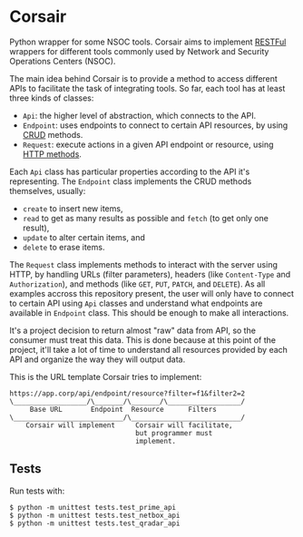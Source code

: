 # Corsair
Python wrapper for some NSOC tools.  Corsair aims to implement [RESTFul](https://en.wikipedia.org/wiki/Representational_state_transfer) wrappers for different tools commonly used by Network and Security Operations Centers (NSOC).

The main idea behind Corsair is to provide a method to access different APIs to facilitate the task of integrating tools.  So far, each tool has at least three kinds of classes:

* `Api`: the higher level of abstraction, which connects to the API.
* `Endpoint`: uses endpoints to connect to certain API resources, by using [CRUD](https://en.wikipedia.org/wiki/Create,_read,_update_and_delete) methods.
* `Request`: execute actions in a given API endpoint or resource, using [HTTP methods](https://developer.mozilla.org/en-US/docs/Web/HTTP/Methods).

Each `Api` class has particular properties according to the API it's representing.  The `Endpoint` class implements the CRUD methods themselves, usually:

* `create` to insert new items,
* `read` to get as many results as possible and `fetch` (to get only one result),
* `update` to alter certain items, and
* `delete` to erase items.

The `Request` class implements methods to interact with the server using HTTP, by handling URLs (filter parameters), headers (like `Content-Type` and `Authorization`), and methods (like `GET`, `PUT`, `PATCH`, and `DELETE`).  As all examples accross this repository present, the user will only have to connect to certain API using `Api` classes and understand what endpoints are available in `Endpoint` class.  This should be enough to make all interactions.

It's a project decision to return almost "raw" data from API, so the consumer must treat this data.  This is done because at this point of the project, it'll take a lot of time to understand all resources provided by each API and organize the way they will output data.

This is the URL template Corsair tries to implement:

```
https://app.corp/api/endpoint/resource?filter=f1&filter2=2
\__________________/\_______/\_______/\__________________/
     Base URL       Endpoint  Resource      Filters
\___________________________/\___________________________/
    Corsair will implement     Corsair will facilitate,
                               but programmer must
                               implement.
```


## Tests
Run tests with:

```
$ python -m unittest tests.test_prime_api
$ python -m unittest tests.test_netbox_api
$ python -m unittest tests.test_qradar_api
```

